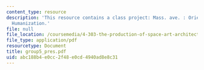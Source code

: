 ```yaml
---
content_type: resource
description: 'This resource contains a class project: Mass. ave. : Orientation and
  Humanization.'
file: null
file_location: /coursemedia/4-303-the-production-of-space-art-architecture-and-urbanism-in-dialogue-fall-2006/abc188b4e0cc2f48e0cd4940ad8e8c31_group5_pres.pdf
file_type: application/pdf
resourcetype: Document
title: group5_pres.pdf
uid: abc188b4-e0cc-2f48-e0cd-4940ad8e8c31
---
```

